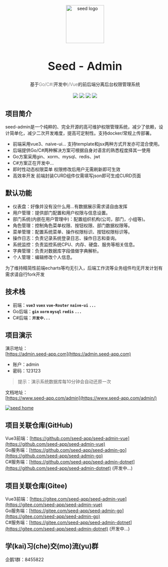 <p align="center" style="margin:30px 0">
  <a href="https://admin.seed-app.com/" target="blank"><img src="https://code-admin-1258623672.cos.ap-beijing.myqcloud.com/logo.png" width="120" alt="seed logo" /></a>
</p>
<h1 align="center" style="font-weight: 600;font-size:36px;">Seed - Admin</h1>
<h4 align="center" style="font-weight: 200;">基于Go/C#(开发中)/Vue的前后端分离后台权限管理系统 </h4>
<div align="center" style="margin-top:10px;">
  <a href="https://gitee.com/seed-app/seed-admin-vue"><img src="https://gitee.com/seed-app/seed-admin-vue/badge/star.svg?theme=dark"></a>
	<a href="https://github.com/seed-app/seed-admin-vue"><img src="https://img.shields.io/github/stars/seed-app/seed-admin-vue"></a>
	<a href="https://github.com/seed-app/seed-admin-vue/blob/master/LICENSE"><img src="https://img.shields.io/badge/license-MIT-blue"></a>
  <a href="https://github.com/seed-app/seed-admin-vue"><img src="https://img.shields.io/badge/version-v1.0.0-blue"></a>
</div>

## 项目简介
seed-admin是一个纯粹的、完全开源的高可维护权限管理系统，减少了依赖，设计简单化，减少二次开发难度，提高可定制性。支持docker/常规上传部署。
- 前端采用vue3、naive-ui... 支持template和jsx两种方式开发亦可混合使用。
- 后端提供Go/C#两种解决方案可根据自身对语言的熟悉程度择其一使用
- Go方案采用gin、xorm、mysql、redis、jwt
- C#方案正在开发中...
- 即时性动态权限菜单 权限修改后用户无需刷新即可生效
- 高效率开发 前端封装CURD组件仅需填写json即可生成CURD页面

## 默认功能
- 仪表盘：好像并没有没什么用...有数据展示需求请自由发挥
- 用户管理：提供部门配置和用户权限与信息设置。
- 部门系统(内嵌在用户管理中)：配置组织机构(公司，部门，小组等)。
- 角色管理：控制角色菜单权限、按钮权限、部门数据权限等。
- 菜单管理：配置系统菜单、操作权限标识、按钮权限标识等。
- 操作日志：负责记录系统登录日志、操作日志和查询。
- 系统监控：负责监控系统CPU、内存、硬盘、服务等相关信息。
- 字典管理：负责对数据库字段值做字典解析。
- 个人管理：编辑修改个人信息。

为了维持精简性前端echarts等均无引入，后端工作流等业务组件均无开发计划有需求请自行fork开发

## 技术栈
- 前端：**`vue3` `vuex` `vue-Router` `naive-ui` `...`**
- Go后端：**`gin` `xorm` `mysql` `redis` `...`**
- C#后端：**`开发中...`**
## 项目演示
演示地址：  
[https://admin.seed-app.com](https://admin.seed-app.com)

- 账户：admin 
- 密码：123123

> 提示：演示系统数据库每10分钟会自动还原一次

文档地址：  
[https://www.seed-app.com/admin](https://www.seed-app.com/admin/)

<a href="https://admin.seed-app.com/" target="blank"><img src="https://code-admin-1258623672.cos.ap-beijing.myqcloud.com/demo.png"  alt="seed home" /></a>

## 项目关联仓库(GitHub)
Vue3前端：[https://github.com/seed-app/seed-admin-vue](https://github.com/seed-app/seed-admin-vue)  
Go服务端：[https://github.com/seed-app/seed-admin-go](https://github.com/seed-app/seed-admin-go)  
C#服务端：[https://github.com/seed-app/seed-admin-dotnet](https://github.com/seed-app/seed-admin-dotnet) (开发中...)
## 项目关联仓库(Gitee)
Vue3前端：[https://gitee.com/seed-app/seed-admin-vue](https://gitee.com/seed-app/seed-admin-vue)  
Go服务端：[https://gitee.com/seed-app/seed-admin-go](https://gitee.com/seed-app/seed-admin-go)  
C#服务端：[https://gitee.com/seed-app/seed-admin-dotnet](https://gitee.com/seed-app/seed-admin-dotnet) (开发中...)

## 学(kai)习(che)交(mo)流(yu)群
企鹅1群：8455822